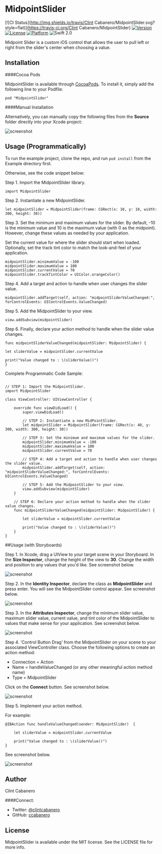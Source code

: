 # MidpointSlider

[![CI Status](http://img.shields.io/travis/Clint Cabanero/MidpointSlider.svg?style=flat)](https://travis-ci.org/Clint Cabanero/MidpointSlider)
[![Version](https://img.shields.io/cocoapods/v/MidpointSlider.svg?style=flat)](http://cocoapods.org/pods/MidpointSlider)
[![License](https://img.shields.io/cocoapods/l/MidpointSlider.svg?style=flat)](http://cocoapods.org/pods/MidpointSlider)
[![Platform](https://img.shields.io/cocoapods/p/MidpointSlider.svg?style=flat)](http://cocoapods.org/pods/MidpointSlider)
![Swift 2.0](https://img.shields.io/badge/swift-2.0-orange.svg)

Midpoint Slider is a custom iOS control that allows the user to pull left or right from the slider's center when choosing a value.

## Installation

####Cocoa Pods

MidpointSlider is available through [CocoaPods](http://cocoapods.org). To install
it, simply add the following line to your Podfile:

```
pod "MidpointSlider"
```

####Manual Installation

Alternatively, you can manually copy the following files from the __Source__ folder directly into your Xcode project:

![screenshot](/imgs/MidpointSlider_manualInstall.png)

## Usage (Programmatically)

To run the example project, clone the repo, and run `pod install` from the Example directory first.

Otherwise, see the code snippet below:

Step 1. Import the MidpointSlider library.

````
import MidpointSlider 
````

Step 2. Instantiate a new MidpointSlider.

````
let midpointSlider = MidpointSlider(frame: CGRect(x: 10, y: 10, width: 300, height: 30))
````

Step 3. Set the minimum and maximum values for the slider.  By default, -10 is the minimum value and 10 is the maximum value (with 0 as the midpoint).  However, change these values as needed by your application.

Set the current value for where the slider should start when loaded.  Optionally, set the track tint color to match the look-and-feel of your application.

````
midpointSlider.minimumValue = -100
midpointSlider.maximumValue = 100
midpointSlider.currentValue = 70
midpointSlider.trackTintColor = UIColor.orangeColor()
````

Step 4. Add a target and action to handle when user changes the slider value.

````
midpointSlider.addTarget(self, action: "midpointSliderValueChanged:", forControlEvents: UIControlEvents.ValueChanged)
````

Step 5. Add the MidpointSlider to your view.

````
view.addSubview(midpointSlider)
````

Step 6. Finally, declare your action method to handle when the slider value changes.

````
func midpointSliderValueChanged(midpointSlider: MidpointSlider) {

let sliderValue = midpointSlider.currentValue

print("Value changed to : \(sliderValue))")
}

````

Complete Programmatic Code Sample:

````

// STEP 1: Import the MidpointSlider.
import MidpointSlider

class ViewController: UIViewController {

    override func viewDidLoad() {
        super.viewDidLoad()

        // STEP 2: Instantiate a new MidPointSlider.
        let midpointSlider = MidpointSlider(frame: CGRect(x: 40, y: 300, width: 300, height: 30))

        // STEP 3: Set the minimum and maximum values for the slider.
        midpointSlider.minimumValue = -100
        midpointSlider.maximumValue = 100
        midpointSlider.currentValue = 70

        // STEP 4: Add a target and action to handle when user changes the slider value.
        midpointSlider.addTarget(self, action: "midpointSliderValueChanged:", forControlEvents: UIControlEvents.ValueChanged)

        // STEP 5: Add the MidpointSlider to your view.
        view.addSubview(midpointSlider)
    }

    // STEP 6: Declare your action method to handle when the slider value changes.
    func midpointSliderValueChanged(midpointSlider: MidpointSlider) {

        let sliderValue = midpointSlider.currentValue

        print("Value changed to : \(sliderValue))")
    }
}

````

##Usage (with Storyboards)

Step 1. In Xcode, drag a UIView to your target scene in your Storyboard. In the __Size Inspector__, change the height of the view to __30__.  Change the width and position to any values that you'd like.  See screenshot below.

![screenshot](/imgs/xcode_screen1.png)

Step 2. In the __Identity Inspector__, declare the class as __MidpointSlider__ and press enter.  You will see the MidpointSlider control appear.  See screenshot below.

![screenshot](/imgs/xcode_screen2.png)

Step 3. In the __Attributes Inspector__, change the minimum slider value, maximum slider value, current value, and tint color of the MidpointSlider to values that make sense for your application.  See screenshot below.

![screenshot](/imgs/xcode_screen3.png)

Step 4. 'Control Button Drag' from the MidpointSlider on your scene to your associated ViewController class.  Choose the following options to create an action method:

* Connection = Action
* Name = handleValueChanged (or any other meaningful action method name)
* Type = MidpointSlider

Click on the __Connect__ button.  See screenshot below.

![screenshot](/imgs/xcode_screen4.png)

Step 5. Implement your action method.  

For example:

````
@IBAction func handleValueChanged(sender: MidpointSlider)  {

    let sliderValue = midpointSlider.currentValue

    print("Value changed to : \(sliderValue))")
}
````

See screenshot below.

![screenshot](/md/xcode_screen5.png)

## Author

Clint Cabanero

####Connect:
* Twitter: [@clintcabanero](http://twitter.com/clintcabanero) 
* GitHub: [ccabanero](http:///github.com/ccabanero)

## License

MidpointSlider is available under the MIT license. See the LICENSE file for more info.

